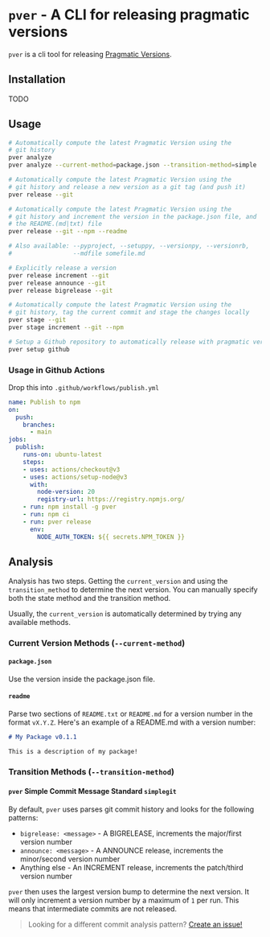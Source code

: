 # `pver` - A CLI for releasing pragmatic versions

`pver` is a cli tool for releasing [Pragmatic Versions](https://pragmaticversioning.com).

## Installation

TODO

## Usage

```bash
# Automatically compute the latest Pragmatic Version using the
# git history
pver analyze
pver analyze --current-method=package.json --transition-method=simple

# Automatically compute the latest Pragmatic Version using the
# git history and release a new version as a git tag (and push it)
pver release --git

# Automatically compute the latest Pragmatic Version using the
# git history and increment the version in the package.json file, and
# the README.(md|txt) file
pver release --git --npm --readme

# Also available: --pyproject, --setuppy, --versionpy, --versionrb,
#                 --mdfile somefile.md

# Explicitly release a version
pver release increment --git
pver release announce --git
pver release bigrelease --git

# Automatically compute the latest Pragmatic Version using the
# git history, tag the current commit and stage the changes locally
pver stage --git
pver stage increment --git --npm

# Setup a Github repository to automatically release with pragmatic versions
pver setup github
```

### Usage in Github Actions

Drop this into `.github/workflows/publish.yml`

```yml
name: Publish to npm
on:
  push:
    branches:
      - main
jobs:
  publish:
    runs-on: ubuntu-latest
    steps:
    - uses: actions/checkout@v3
    - uses: actions/setup-node@v3
      with:
        node-version: 20
        registry-url: https://registry.npmjs.org/
    - run: npm install -g pver
    - run: npm ci
    - run: pver release
      env:
        NODE_AUTH_TOKEN: ${{ secrets.NPM_TOKEN }}
```

## Analysis

Analysis has two steps. Getting the `current_version` and using the `transition_method` to
determine the next version. You can manually specify both the state method and
the transition method.

Usually, the `current_version` is automatically determined by trying any available methods.

### Current Version Methods (`--current-method`)

#### `package.json`

Use the version inside the package.json file.

#### `readme`

Parse two sections of `README.txt` or `README.md` for a version number in the
format `vX.Y.Z`. Here's an example of a README.md with a version number:

```md
# My Package v0.1.1

This is a description of my package!
```

### Transition Methods (`--transition-method`)

#### `pver` Simple Commit Message Standard `simplegit`

By default, `pver` uses parses git commit history and looks for the following patterns:

- `bigrelease: <message>` - A BIGRELEASE, increments the major/first version number
- `announce: <message>` - A ANNOUNCE release, increments the minor/second version number
- Anything else - An INCREMENT release, increments the patch/third version number

`pver` then uses the largest version bump to determine the next version. It will
only increment a version number by a maximum of `1` per run. This means that
intermediate commits are not released.

> Looking for a different commit analysis pattern? [Create an issue!](#)
